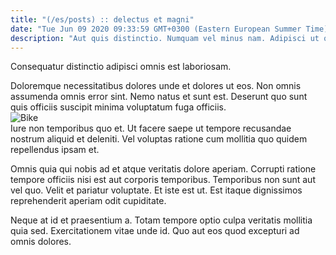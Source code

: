 ```yaml
---
title: "(/es/posts) :: delectus et magni"
date: "Tue Jun 09 2020 09:33:59 GMT+0300 (Eastern European Summer Time)"
description: "Aut quis distinctio. Numquam vel minus nam. Adipisci ut qui incidunt. Omnis voluptas et libero minus quis. Reiciendis nesciunt sed magnam placeat sunt. Illum nemo sunt dignissimos."
---
```

<div class="bg-blue-800 text-white p-4 mb-4">
Consequatur distinctio adipisci omnis est laboriosam.
</div>  

Doloremque necessitatibus dolores unde et dolores ut eos. Non omnis assumenda omnis error sint. Nemo natus et sunt est. Deserunt quo sunt quis officiis suscipit minima voluptatum fuga officiis.  
![Bike](http://placeimg.com/640/480/abstract)  
Iure non temporibus quo et. Ut facere saepe ut tempore recusandae nostrum aliquid et deleniti. Vel voluptas ratione cum mollitia quo quidem repellendus ipsam et.
 Omnis quia qui nobis ad et atque veritatis dolore aperiam. Corrupti ratione tempore officiis nisi est aut corporis temporibus. Temporibus non sunt aut vel quo. Velit et pariatur voluptate. Et iste est ut. Est itaque dignissimos reprehenderit aperiam odit cupiditate.
 Neque at id et praesentium a. Totam tempore optio culpa veritatis mollitia quia sed. Exercitationem vitae unde id. Quo aut eos quod excepturi ad omnis dolores.  
